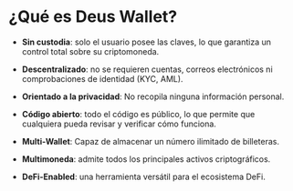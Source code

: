 # ¿Qué es Deus Wallet?

- **Sin custodia**: solo el usuario posee las claves, lo que garantiza un control total sobre su criptomoneda.

- **Descentralizado**: no se requieren cuentas, correos electrónicos ni comprobaciones de identidad (KYC, AML).

- **Orientado a la privacidad**: No recopila ninguna información personal.

- **Código abierto**: todo el código es público, lo que permite que cualquiera pueda revisar y verificar cómo funciona.

- **Multi-Wallet**: Capaz de almacenar un número ilimitado de billeteras.

- **Multimoneda**: admite todos los principales activos criptográficos.

- **DeFi-Enabled**: una herramienta versátil para el ecosistema DeFi.